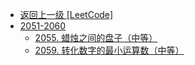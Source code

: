 - [返回上一级 [LeetCode]](LeetCode/)
- [2051-2060](LeetCode/2051-2060/)
  - [2055. 蜡烛之间的盘子（中等）](LeetCode/2051-2060/2055.%20蜡烛之间的盘子（中等）.md)
  - [2059. 转化数字的最小运算数（中等）](LeetCode/2051-2060/2059.%20转化数字的最小运算数（中等）.md)
